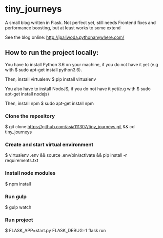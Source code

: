 # tiny_journeys
A small blog written in Flask. Not perfect yet, still needs Frontend fixes and performance boosting, but at least works to some extend

See the blog online: http://jpaliwoda.pythonanywhere.com/

## How to run the project locally:
You have to install Python 3.6 on your machine, if you do not have it yet (e.g with $ sudo apt-get install python3.6).

Then, install virtualenv
$ pip install virtualenv 

You also have to install NodeJS, if you do not have it yet(e.g with $ sudo apt-get install nodejs)

Then, install npm
$ sudo apt-get install npm

### Clone the repository
$ git clone https://github.com/asia111307/tiny_journeys.git && cd tiny_journeys

### Create and start virtual environment
$ virtualenv .env && source .env/bin/activate && pip install -r requirements.txt

### Install node modules
$ npm install

### Run gulp
$ gulp watch

### Run project
$ FLASK_APP=start.py FLASK_DEBUG=1 flask run
